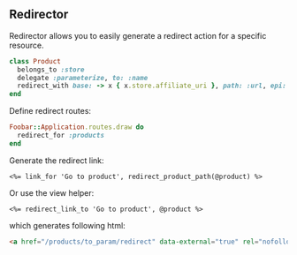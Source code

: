 Redirector
--------

Redirector allows you to easily generate a redirect action
for a specific resource.

``` ruby
class Product
  belongs_to :store
  delegate :parameterize, to: :name
  redirect_with base: -> x { x.store.affiliate_uri }, path: :url, epi: :parameterize
end
```

Define redirect routes:

``` ruby
Foobar::Application.routes.draw do
  redirect_for :products
end
```

Generate the redirect link:

``` erb
<%= link_for 'Go to product', redirect_product_path(@product) %>
```

Or use the view helper:

``` erb
<%= redirect_link_to 'Go to product', @product %>
```

which generates following html:

``` html
<a href="/products/to_param/redirect" data-external="true" rel="nofollow">Go to product</a>
```